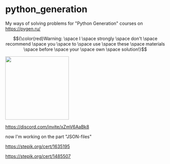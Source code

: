 # python_generation
My ways of solving problems for "Python Generation" courses on https://pygen.ru/

$${\color{red}Warning:  \space I  \space strongly  \space don't  \space recommend  \space you  \space to  \space use  \space these  \space materials  \space before  \space your  \space own  \space solution!}$$

<img src="[https://i.redd.it/a518zgm0vt461.jpg" width="200" />

https://discord.com/invite/xZmV6AaBk8

now I'm working on the part "JSON-files"

https://stepik.org/cert/1635195

https://stepik.org/cert/1485507
